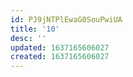 ```yaml
---
id: PJ9jNTPlEwaG0SouPwiUA
title: '10'
desc: ''
updated: 1637165606027
created: 1637165606027
---
```


